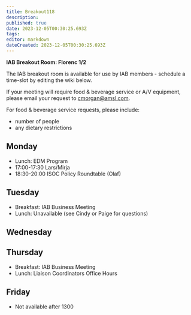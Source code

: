 ```yaml
---
title: Breakout118
description: 
published: true
date: 2023-12-05T00:30:25.693Z
tags: 
editor: markdown
dateCreated: 2023-12-05T00:30:25.693Z
---
```


**IAB Breakout Room: Florenc 1/2**

The IAB breakout room is available for use by IAB members -  schedule a time-slot by editing the wiki below.  

If your meeting will require food & beverage service or A/V equipment, please email your request to cmorgan@amsl.com. 

For food & beverage service requests, please include:

* number of people
* any dietary restrictions


## Monday 

* Lunch: EDM Program
* 17:00-17:30 Lars/Mirja
* 18:30-20:00 ISOC Policy Roundtable (Olaf)

## Tuesday 

* Breakfast: IAB Business Meeting
* Lunch: Unavailable (see Cindy or Paige for questions)

## Wednesday 



## Thursday 

* Breakfast: IAB Business Meeting
* Lunch: Liaison Coordinators Office Hours

## Friday 

* Not available after 1300
